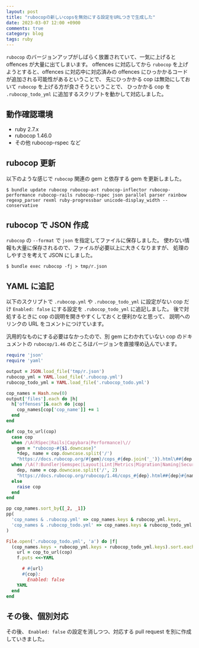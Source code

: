 ```yaml
---
layout: post
title: "rubocopの新しいcopsを無効にする設定をURLつきで生成した"
date: 2023-03-07 12:00 +0900
comments: true
category: blog
tags: ruby
---
```

`rubocop` のバージョンアップがしばらく放置されていて、一気に上げると offences が大量に出てしまいます。
offences に対応してから `rubocop` を上げようとすると、offences に対応中に対応済みの offences にひっかかるコードが追加される可能性があるということで、
先にひっかかる cop は無効にしておいて `rubocop` を上げる方が良さそうということで、
ひっかかる cop を `.rubocop_todo_yml` に追加するスクリプトを動かして対応しました。

<!--more-->

## 動作確認環境

- ruby 2.7.x
- rubocop 1.46.0
- その他 rubocop-rspec など

## rubocop 更新

以下のような感じで `rubocop` 関連の gem と依存する gem を更新しました。

```console
$ bundle update rubocop rubocop-ast rubocop-inflector rubocop-performance rubocop-rails rubocop-rspec json parallel parser rainbow regexp_parser rexml ruby-progressbar unicode-display_width --conservative
```

## rubocop で JSON 作成

`rubocop` の `--format` で `json` を指定してファイルに保存しました。
使わない情報も大量に保存されるので、ファイルが必要以上に大きくなりますが、
処理のしやすさを考えて JSON にしました。

```console
$ bundle exec rubocop -fj > tmp/r.json
```

## YAML に追記

以下のスクリプトで `.rubocop.yml` や `.rubocop_todo_yml` に設定がない cop だけ `Enabled: false` にする設定を `.rubocop_todo_yml` に追記しました。
後で対処するときに cop の説明を開きやすくしておくと便利かなと思って、
説明へのリンクの URL をコメントにつけています。

汎用的なものにする必要はなかったので、別 gem にわかれていない cop のドキュメントの `rubocop/1.46` のところはバージョンを直接埋め込んでいます。

```ruby
require 'json'
require 'yaml'

output = JSON.load_file('tmp/r.json')
rubocop_yml = YAML.load_file('.rubocop.yml')
rubocop_todo_yml = YAML.load_file('.rubocop_todo.yml')

cop_names = Hash.new(0)
output['files'].each do |h|
  h['offenses']&.each do |cop|
    cop_names[cop['cop_name']] += 1
  end
end

def cop_to_url(cop)
  case cop
  when /\A(RSpec|Rails|Capybara|Performance)\//
    gem = "rubocop-#{$1.downcase}"
    *dep, name = cop.downcase.split('/')
    "https://docs.rubocop.org/#{gem}/cops_#{dep.join('_')}.html\##{dep.join('')}#{name}"
  when /\A(?:Bundler|Gemspec|Layout|Lint|Metrics|Migration|Naming|Security|Style)\//
    dep, name = cop.downcase.split('/', 2)
    "https://docs.rubocop.org/rubocop/1.46/cops_#{dep}.html##{dep}#{name}"
  else
    raise cop
  end
end

pp cop_names.sort_by{[_2, _1]}
pp(
  'cop_names & .rubocop.yml' => cop_names.keys & rubocop_yml.keys,
  'cop_names & .rubocop_todo.yml' => cop_names.keys & rubocop_todo_yml.keys,
)

File.open('.rubocop_todo.yml', 'a') do |f|
  (cop_names.keys - rubocop_yml.keys - rubocop_todo_yml.keys).sort.each do |cop|
    url = cop_to_url(cop)
    f.puts <<~YAML

      # #{url}
      #{cop}:
        Enabled: false
    YAML
  end
end
```

## その後、個別対応

その後、 `Enabled: false` の設定を消しつつ、対応する pull request を別に作成していきました。
